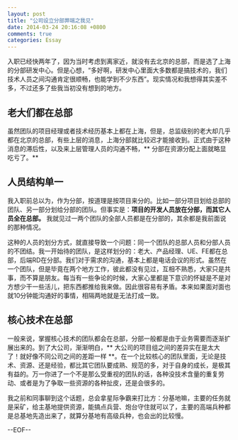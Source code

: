 ```yaml
---
layout: post
title: "公司设立分部弊端之我见"
date: 2014-03-24 20:16:08 +0800
comments: true
categories: Essay
---
```


入职已经快两年了，因为当时考虑到离家近，就没有去北京的总部，而是选了上海的分部研发中心。但是心想，“多好啊，研发中心里面大多数都是搞技术的，我们技术人员之间沟通肯定很顺畅，也能学到不少东西”。现实情况和我想得其实差不多，不过还多了些我当初没有想到的地方。

老大们都在总部
--------------------------------

虽然团队的项目经理或者技术经历基本上都在上海，但是，总监级别的老大却几乎都在北京的总部，有些上层的消息，上海分部就比较迟才能接收到。正式由于这种消息的滞后性，以及来上层管理人员的沟通不畅，** 分部在资源分配上面就略显吃亏了。**


人员结构单一
--------------------------------

我入职前总以为，作为分部，按道理是按项目来分的。比如一部分项目划给总部的团队、另一部分划给分部的团队。但事实是：**项目的开发人员放在分部，而其它人员全在总部。** 我就见过一两个团队的全部人员都是在分部的，其余都是我前面说的那种情况。

这种的人员的划分方式，就直接导致一个问题：同一个团队的总部人员和分部人员的不团结。我一开始待的团队，是这样划分的：老大、产品经理、UE、FE都在总部，后端RD在分部。我们对于需求的沟通，基本上都是电话会议的形式。虽然在一个团队，但是毕竟在两个地方工作，彼此都没有见过，互相不熟悉，大家只是共事，而不算是朋友。每当有一些争论的时候，大家心里都是下意识的怀疑是不是对方想少干一些活儿，把东西都推给我来做。因此很容易有矛盾。本来如果面对面也就10分钟能沟通好的事情，相隔两地就是无法打成一致。

核心技术在总部
---------------------------------

一般来说，掌握核心技术的团队都会在总部，分部一般都是由于业务需要而逐渐扩展出来的。到了大公司，渐渐明白，** 大公司的项目组之间的差异实在是太大了！就好像不同公司之间的差距一样 **。在一个比较核心的团队里面，无论是技术、资源、还是经验，都比其它团队要成熟、规范的多，对于自身的成长，是极其有益的。万一你进了一个不是那么受重视的团队的话，各种没技术含量的重复劳动、或者是为了争取一些资源的各种扯皮，还是会很多的。

我之前和同事聊到这个话题，总会拿星际争霸来打比方：分基地嘛，主要的任务就是采矿，给主基地提供资源，能搞点兵营、炮台守住就可以了，主要的高端兵种都是总基地先造出来了，就算分基地有高级兵种，也会出的比较慢。

--EOF--
